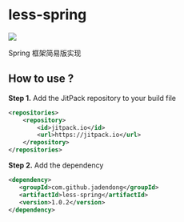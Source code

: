 # less-spring

[![](https://jitpack.io/v/jadendong/less-spring.svg)](https://jitpack.io/#jadendong/less-spring)

Spring 框架简易版实现

## How to use ?

**Step 1.** Add the JitPack repository to your build file

```xml
<repositories>
    <repository>
        <id>jitpack.io</id>
        <url>https://jitpack.io</url>
    </repository>
</repositories>
```

**Step 2.** Add the dependency

```xml
<dependency>
   <groupId>com.github.jadendong</groupId>
   <artifactId>less-spring</artifactId>
   <version>1.0.2</version>
</dependency>
```
